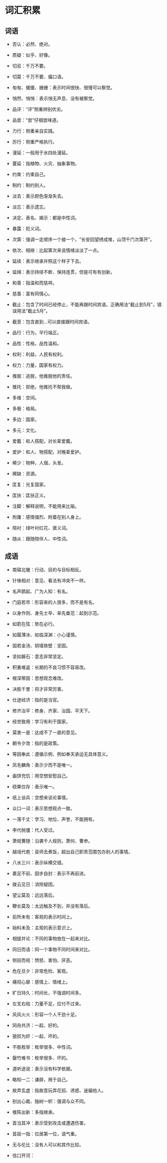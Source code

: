 # 词汇积累

## 词语

* 否认：必然、绝对。
* 质疑：似乎、好像。
* 切忌：千万不要。
* 切莫：千万不要、偏口语。

* 匆匆、缓缓、姗姗：表示时间很快、很慢可以察觉。
* 悄然、悄悄：表示悄无声息、没有被察觉。
* 品评：“评”侧重辨别优劣。
* 品尝：“尝”仔细尝味道。

* 力行：侧重亲自实践。
* 厉行：侧重严格执行。
* 漫延：一般用于水四处漫延。
* 蔓延：指植物、火灾、抽象事物。

* 约束：约束自己。
* 制约：制约别人。
* 淡去：表示颜色渐渐失去。
* 淡忘：表示遗忘。

* 决定、表名、揭示：都是中性词。
* 暴露：贬义词。
* 次第：强调一定顺序一个接一个，“长安回望绣成堆，山顶千门次第开”。
* 依次、相继：比起第次来说情绪淡淡了一点。

* 延续：表示继承并照这个样子下去。
* 延绵：表示持续不断、保持连贯，但是可有有创新。
* 和善：指温和而慈祥。
* 慈善：富有同情心。

* 截止：包含了时间已经停止，不能再跟时间宾语。正确用法“截止到5月”，错误用法“截止5月”。
* 截至：包含直到...可以直接跟时间宾语。
* 品行：行为，平行端正。
* 品性：性格，品性温和。

* 权利：利益，人民有权利。
* 权力：力量，国家有权力。
* 推脱：逃脱，他推脱他的责任。
* 推托：拒绝，他推托不帮我做。

* 多维：空间。
* 多极：格局。
* 多边：国家。
* 多元：文化。

* 爱戴：和人搭配，对长辈爱戴。
* 爱护：和人、物搭配，对晚辈爱护。
* 稀少：物种，人烟，头发。
* 稀缺：资源。

* 匡复：光复国家。
* 匡扶：匡扶正义。
* 注脚：解释说明，不能用来比喻。
* 附庸：感情强烈、附着在别人身上。

* 陪衬：绿叶衬红花、褒义词。
* 随从：跟随陪伴人、中性词。

## 成语

* 南辕北辙：行动、目的与目标相反。
* 针锋相对：意见、看法有冲突不一样。
* 名声鹊起、广为人知：有名。
* 门庭若市：形容来的人很多，而不是有名。
* 以身作则、身先士卒、率先垂范：起到示范。

* 如箭在弦：势在必行。
* 如履薄冰、如临深渊：小心谨慎。
* 固若金汤、铜墙铁壁：坚固。
* 坚如磐石：意志非常坚定。
* 积重难返：长期的不良习惯不容易改。

* 根深蒂固：思想观念难改。
* 决胜千里：将才非常厉害。
* 仕途经济：指的是当官。
* 修齐治平：修身、齐家、治国、平天下。
* 经世致用：学习有利于国家。

* 莫衷一是：达成不了一直的意见。
* 朝令夕改：指的是政策。
* 等因奉此：遵循示例、例如奉天承运无具体意义。
* 凤毛麟角：表示少而不是唯一。
* 画饼充饥：用空想安慰自己。

* 硕果仅存：表示唯一。
* 纸上谈兵：空想来谈论事情。
* 众口一词：表示思想观点一致。
* 一落千丈：学习、地位、声誉，不能拥有。
* 李代桃僵：代人受过。

* 萧规曹随：沿袭千人规则，萧何、曹参。
* 越俎代庖：巫师去煮饭，超出自己职责范围包办别人的事情。
* 八水三川：表示纵横交错。
* 裹足不前、固步自封：表示不再前进。
* 拨云见日：消除疑团。

* 望尘莫及：远远落后。
* 鞭长莫及：太远触及不到，并没有落后。
* 前所未有：客观的表示时间上。
* 始料未及：主观的表示意识上。
* 相提并论：不同的事物放在一起来对比。
* 同日而语：同一个事物不同时间来对比。

* 侧目而视：愤怒、害怕、厌恶。
* 危在旦夕：非常危险、客观。
* 痛彻心扉：感情上、情绪上。
* 旷日持久：时间长，不强调时间多。
* 左支右绌：力量不足，应付不过来。
* 风风火火：形容一个人干劲十足。

* 同舟共济：一起、好的。
* 狼狈为奸：一起、坏的。
* 不胜枚举：枚举很多、中性词。
* 罄竹难书：枚举很多、坏的。

* 道听途说：表示没有科学依据。
* 略知一二：谦辞，用于自己。
* 故弄玄虚：指故意玩弄花招、诱惑、迷偏他人。
* 别出心裁、独树一帜：强调与众不同。
* 推陈出新：多指继承。
* 首当其冲：表示受到攻击或遭遇伤害。

* 首屈一指：位居第一位，语气重。
* 无与伦比：没有人可以和其作比较。
* 信口开河：